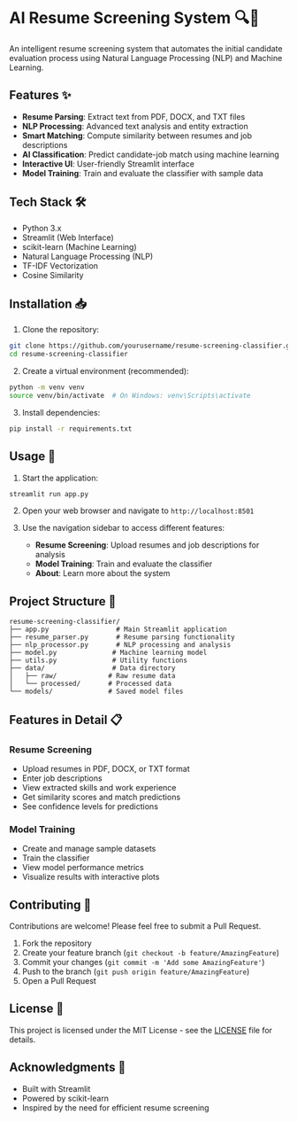 # AI Resume Screening System 🔍📄

An intelligent resume screening system that automates the initial candidate evaluation process using Natural Language Processing (NLP) and Machine Learning.

## Features ✨

- **Resume Parsing**: Extract text from PDF, DOCX, and TXT files
- **NLP Processing**: Advanced text analysis and entity extraction
- **Smart Matching**: Compute similarity between resumes and job descriptions
- **AI Classification**: Predict candidate-job match using machine learning
- **Interactive UI**: User-friendly Streamlit interface
- **Model Training**: Train and evaluate the classifier with sample data

## Tech Stack 🛠️

- Python 3.x
- Streamlit (Web Interface)
- scikit-learn (Machine Learning)
- Natural Language Processing (NLP)
- TF-IDF Vectorization
- Cosine Similarity

## Installation 📥

1. Clone the repository:
```bash
git clone https://github.com/yourusername/resume-screening-classifier.git
cd resume-screening-classifier
```

2. Create a virtual environment (recommended):
```bash
python -m venv venv
source venv/bin/activate  # On Windows: venv\Scripts\activate
```

3. Install dependencies:
```bash
pip install -r requirements.txt
```

## Usage 🚀

1. Start the application:
```bash
streamlit run app.py
```

2. Open your web browser and navigate to `http://localhost:8501`

3. Use the navigation sidebar to access different features:
   - **Resume Screening**: Upload resumes and job descriptions for analysis
   - **Model Training**: Train and evaluate the classifier
   - **About**: Learn more about the system

## Project Structure 📁

```
resume-screening-classifier/
├── app.py                 # Main Streamlit application
├── resume_parser.py       # Resume parsing functionality
├── nlp_processor.py       # NLP processing and analysis
├── model.py              # Machine learning model
├── utils.py              # Utility functions
├── data/                 # Data directory
│   ├── raw/             # Raw resume data
│   └── processed/       # Processed data
└── models/              # Saved model files
```

## Features in Detail 📋

### Resume Screening
- Upload resumes in PDF, DOCX, or TXT format
- Enter job descriptions
- View extracted skills and work experience
- Get similarity scores and match predictions
- See confidence levels for predictions

### Model Training
- Create and manage sample datasets
- Train the classifier
- View model performance metrics
- Visualize results with interactive plots

## Contributing 🤝

Contributions are welcome! Please feel free to submit a Pull Request.

1. Fork the repository
2. Create your feature branch (`git checkout -b feature/AmazingFeature`)
3. Commit your changes (`git commit -m 'Add some AmazingFeature'`)
4. Push to the branch (`git push origin feature/AmazingFeature`)
5. Open a Pull Request

## License 📝

This project is licensed under the MIT License - see the [LICENSE](LICENSE) file for details.

## Acknowledgments 🙏

- Built with Streamlit
- Powered by scikit-learn
- Inspired by the need for efficient resume screening

